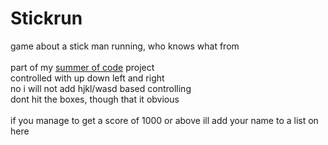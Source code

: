 # Stickrun
game about a stick man running, who knows what from<br><br>
part of my [summer of code]() project<br>
controlled with up down left and right<br>
no i will not add hjkl/wasd based controlling<br>
dont hit the boxes, though that it obvious<br>
<br>
if you manage to get a score of 1000 or above ill add your name to a list on here<br>
